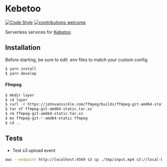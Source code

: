# Kebetoo
[![Code Style](https://badgen.net/badge/code%20style/airbnb/fd5c63)](https://github.com/airbnb/javascript) [![contributions welcome](https://img.shields.io/badge/contributions-welcome-brightgreen.svg?style=flat)](https://github.com/bacarybruno/kebetoo-mobile)

Serverless services for [Kebetoo](https://github.com/bacarybruno/kebetoo-mobile) 

## Installation
Before starting, be sure to edit .env files to match your custom config

```sh
$ yarn install
$ yarn develop

```

#### Ffmpeg
```sh
$ mkdir layer
$ cd layer
$ curl -O https://johnvansickle.com/ffmpeg/builds/ffmpeg-git-amd64-static.tar.xz
$ tar xf ffmpeg-git-amd64-static.tar.xz
$ rm ffmpeg-git-amd64-static.tar.xz
$ mv ffmpeg-git-*-amd64-static ffmpeg
$ cd ..
```

## Tests
- Test s3 upload event
```sh
aws --endpoint http://localhost:4569 s3 cp ./tmp/input.mp4 s3://local-bucket/videos/input.mp4 --profile s3local
```